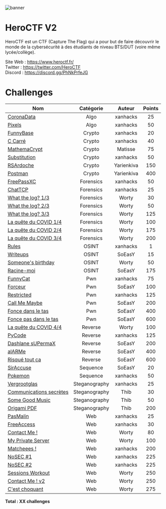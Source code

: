 ![banner](https://pbs.twimg.com/profile_banners/815907006708060160/1586530306/1500x500)

# HeroCTF V2

HeroCTF est un CTF (Capture The Flag) qui a pour but de faire découvrir le monde de la cybersécurité à des étudiants de niveau BTS/DUT (voire même lycée/collège).

Site Web : https://www.heroctf.fr/ <br>
Twitter : https://twitter.com/HeroCTF <br>
Discord : https://discord.gg/PhNkPrfeJG

# Challenges

| Nom                                                              | Catégorie     | Auteur     | Points |
|------------------------------------------------------------------|:-------------:|:----------:|:------:|
| [CoronaData](Algo/CoronaData)                                    | Algo          | xanhacks   | 25     |
| [Pixels](Algo/Pixels)                                            | Algo          | xanhacks   | 50     |
| [FunnyBase](Crypto/FunnyBase)                                    | Crypto        | xanhacks   | 20     |
| [C Carré](Crypto/C_Carre)                                        | Crypto        | xanhacks   | 40     |
| [MathemaCrypt](Crypto/MathemaCrypt)                              | Crypto        | Matisse    | 75     |
| [Substitution](Crypto/Substitution)                              | Crypto        | xanhacks   | 50     |
| [RSArdoche](Crypto/RSArdoche)                                    | Crypto        | Yarienkiva | 150    |
| [Postman](Crypto/Postman)                                        | Crypto        | Yarienkiva | 400    |
| [FreePassXC](Forensics/FreePassXC)                               | Forensics     | xanhacks   | 50     |
| [ChatTCP](Forensics/ChatTCP)                                     | Forensics     | xanhacks   | 25     |
| [What the log? 1/3](Forensics/WhatTheLog1)                       | Forensics     | Worty      | 30     |
| [What the log? 2/3](Forensics/WhatTheLog2)                       | Forensics     | Worty      | 50     |
| [What the log? 3/3](Forensics/WhatTheLog3)                       | Forensics     | Worty      | 125    |
| [La quête du COVID 1/4](Forensics/LaQueteDuCovid1)               | Forensics     | Worty      | 100    |
| [La quête du COVID 2/4](Forensics/LaQueteDuCovid2)               | Forensics     | Worty      | 175    |
| [La quête du COVID 3/4](Forensics/LaQueteDuCovid3)               | Forensics     | Worty      | 200    |
| [Rules](OSINT/Rules)                                             | OSINT         | xanhacks   | 1      |
| [Writeups](OSINT/Writeups)                                       | OSINT         | SoEasY     | 15     |
| [Someone's birthday](OSINT/Someonesbirthday)                     | OSINT         | Worty      | 50     |
| [Racine-moi](OSINT/Racinemoi)                                    | OSINT         | SoEasY     | 175    |
| [FunnyCat](Pwn/FunnyCat)                                         | Pwn           | xanhacks   | 75     |
| [Forceur](Pwn/Forceur)                                           | Pwn           | SoEasY     | 100    |
| [Restricted](Pwn/Restricted)                                     | Pwn           | xanhacks   | 125    |
| [Call Me Maybe](Pwn/CallMeMaybe)                                 | Pwn           | SoEasY     | 200    |
| [Fonce dans le tas](Pwn/FonceDansLeTas)                          | Pwn           | SoEasY     | 400    |
| [Fonce pas dans le tas](Pwn/FoncePasDansLeTas)                   | Pwn           | SoEasY     | 600    |
| [La quête du COVID 4/4](Reverse/LaQueteDuCovid4)                 | Reverse       | Worty      | 100    |
| [PyCode](Reverse/PyCode)                                         | Reverse       | xanhacks   | 125    |
| [Dashlane sUPermaX](Reverse/DashlanesUPermaX)                    | Reverse       | SoEasY     | 200    |
| [alARMe](Reverse/alARMe)                                         | Reverse       | SoEasY     | 400    |
| [Risqué tout ça](Reverse/RisqueToutCa)                           | Reverse       | SoEasY     | 600    |
| [SirAccuse](Sequence/SirAccuse)                                  | Sequence      | SoEasY     | 20     |
| [Pokemon](Sequence/Pokemon)                                      | Sequence      | xanhacks   | 50     |
| [Vergrootglas](Steganography/Vergrootglas)                       | Steganography | xanhacks   | 25     |
| [Communications secrètes](Steganography/CommunicationsSecretes)  | Steganography | Thib       | 30     |
| [Some Good Music](Steganography/SomeGoodMusic)                   | Steganography | Thib       | 50     |
| [Origami PDF](Steganography/OrigamiDeFormatDeDocumentPortable)   | Steganography | Thib       | 200    |
| [PasMalin](Web/PasMalin)                                         | Web           | xanhacks   | 25     |
| [FreeAccess](Web/FreeAccess)                                     | Web           | xanhacks   | 30     |
| [Contact Me !](Web/ContactMe!)                                   | Web           | Worty      | 80     |
| [My Private Server](Web/MyPrivateServer)                         | Web           | Worty      | 100    |
| [Matcheees !](Web/Matcheees)                                     | Web           | xanhacks   | 200    |
| [NoSEC #1](Web/NoSEC1)                                           | Web           | xanhacks   | 225    |
| [NoSEC #2](Web/NoSEC2)                                           | Web           | xanhacks   | 225    |
| [Sessions Workout](Web/SessionsWorkout)                          | Web           | Worty      | 250    |
| [Contact Me ! v2](Web/ContactMe!v2)                              | Web           | Worty      | 250    |
| [C'est choquant](Web/CestChoquant)                               | Web           | Worty      | 275    |


**Total : XX challenges**
